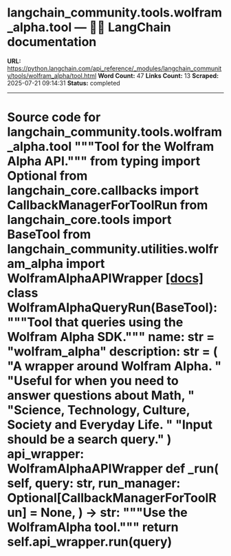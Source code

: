 # langchain_community.tools.wolfram_alpha.tool — 🦜🔗 LangChain  documentation

**URL:** https://python.langchain.com/api_reference/_modules/langchain_community/tools/wolfram_alpha/tool.html
**Word Count:** 47
**Links Count:** 13
**Scraped:** 2025-07-21 09:14:31
**Status:** completed

---

# Source code for langchain\_community.tools.wolfram\_alpha.tool               """Tool for the Wolfram Alpha API."""          from typing import Optional          from langchain_core.callbacks import CallbackManagerForToolRun     from langchain_core.tools import BaseTool          from langchain_community.utilities.wolfram_alpha import WolframAlphaAPIWrapper                              [[docs]](https://python.langchain.com/api_reference/community/tools/langchain_community.tools.wolfram_alpha.tool.WolframAlphaQueryRun.html#langchain_community.tools.wolfram_alpha.tool.WolframAlphaQueryRun)     class WolframAlphaQueryRun(BaseTool):         """Tool that queries using the Wolfram Alpha SDK."""              name: str = "wolfram_alpha"         description: str = (             "A wrapper around Wolfram Alpha. "             "Useful for when you need to answer questions about Math, "             "Science, Technology, Culture, Society and Everyday Life. "             "Input should be a search query."         )         api_wrapper: WolframAlphaAPIWrapper              def _run(             self,             query: str,             run_manager: Optional[CallbackManagerForToolRun] = None,         ) -> str:             """Use the WolframAlpha tool."""             return self.api_wrapper.run(query)